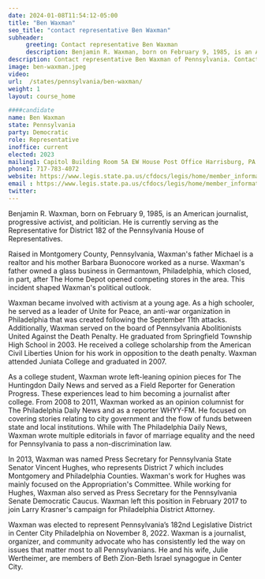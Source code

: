 ```yaml
---
date: 2024-01-08T11:54:12-05:00
title: "Ben Waxman"
seo_title: "contact representative Ben Waxman"
subheader:
     greeting: Contact representative Ben Waxman
     description: Benjamin R. Waxman, born on February 9, 1985, is an American journalist, progressive activist, and politician. He is currently serving as the Representative for District 182 of the Pennsylvania House of Representatives.
description: Contact representative Ben Waxman of Pennsylvania. Contact information for Ben Waxman includes email address, phone number, and mailing address.
image: ben-waxman.jpeg
video:
url:  /states/pennsylvania/ben-waxman/
weight: 1
layout: course_home

####candidate
name: Ben Waxman
state: Pennsylvania
party: Democratic
role: Representative
inoffice: current
elected: 2023
mailing1: Capitol Building Room 5A EW House Post Office Harrisburg, PA 17120
phone1: 717-783-4072
website: https://www.legis.state.pa.us/cfdocs/legis/home/member_information/House_bio.cfm?id=1981/
email : https://www.legis.state.pa.us/cfdocs/legis/home/member_information/House_bio.cfm?id=1981/
twitter:
---
```


Benjamin R. Waxman, born on February 9, 1985, is an American journalist, progressive activist, and politician. He is currently serving as the Representative for District 182 of the Pennsylvania House of Representatives.

Raised in Montgomery County, Pennsylvania, Waxman's father Michael is a realtor and his mother Barbara Buonocore worked as a nurse. Waxman's father owned a glass business in Germantown, Philadelphia, which closed, in part, after The Home Depot opened competing stores in the area. This incident shaped Waxman's political outlook.

Waxman became involved with activism at a young age. As a high schooler, he served as a leader of Unite for Peace, an anti-war organization in Philadelphia that was created following the September 11th attacks. Additionally, Waxman served on the board of Pennsylvania Abolitionists United Against the Death Penalty. He graduated from Springfield Township High School in 2003. He received a college scholarship from the American Civil Liberties Union for his work in opposition to the death penalty. Waxman attended Juniata College and graduated in 2007.

As a college student, Waxman wrote left-leaning opinion pieces for The Huntingdon Daily News and served as a Field Reporter for Generation Progress. These experiences lead to him becoming a journalist after college. From 2008 to 2011, Waxman worked as an opinion columnist for The Philadelphia Daily News and as a reporter WHYY-FM. He focused on covering stories relating to city government and the flow of funds between state and local institutions. While with The Philadelphia Daily News, Waxman wrote multiple editorials in favor of marriage equality and the need for Pennsylvania to pass a non-discrimination law.

In 2013, Waxman was named Press Secretary for Pennsylvania State Senator Vincent Hughes, who represents District 7 which includes Montgomery and Philadelphia Counties. Waxman's work for Hughes was mainly focused on the Appropriation's Committee. While working for Hughes, Waxman also served as Press Secretary for the Pennsylvania Senate Democratic Caucus. Waxman left this position in February 2017 to join Larry Krasner's campaign for Philadelphia District Attorney.

Waxman was elected to represent Pennsylvania’s 182nd Legislative District in Center City Philadelphia on November 8, 2022. Waxman is a journalist, organizer, and community advocate who has consistently led the way on issues that matter most to all Pennsylvanians. He and his wife, Julie Wertheimer, are members of Beth Zion-Beth Israel synagogue in Center City.
